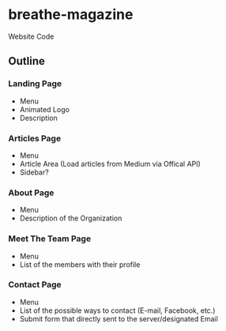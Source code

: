 # breathe-magazine
Website Code


## Outline

### Landing Page
- Menu
- Animated Logo
- Description

### Articles Page
- Menu
- Article Area (Load articles from Medium via Offical API)
- Sidebar?

### About Page
- Menu
- Description of the Organization

### Meet The Team Page
- Menu
- List of the members with their profile

### Contact Page
- Menu
- List of the possible ways to contact (E-mail, Facebook, etc.)
- Submit form that directly sent to the server/designated Email
